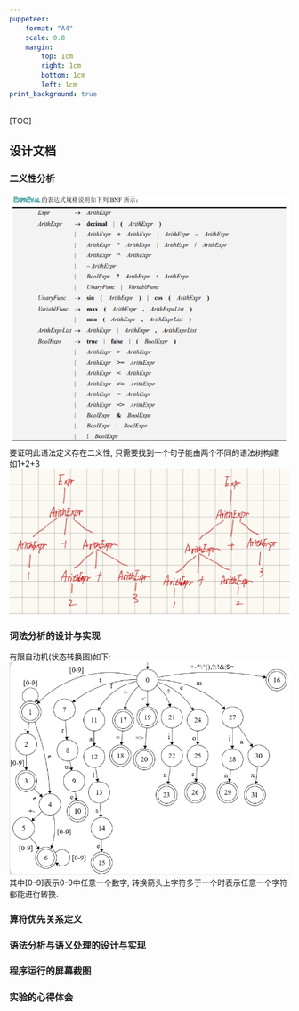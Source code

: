 ```yaml
---
puppeteer:
    format: "A4"
    scale: 0.8
    margin:
        top: 1cm
        right: 1cm
        bottom: 1cm
        left: 1cm
print_background: true
---
```


[TOC]

## 设计文档  

### 二义性分析
<img src="img/BNF.png"> </img>  
要证明此语法定义存在二义性, 只需要找到一个句子能由两个不同的语法树构建  
如1+2+3  
<img src="img/1.png"> </img>  

### 词法分析的设计与实现
有限自动机(状态转换图)如下:  
<img src="img/DFA.jpg"> </img>  
其中[0-9]表示0-9中任意一个数字, 转换箭头上字符多于一个时表示任意一个字符都能进行转换.  


### 算符优先关系定义

### 语法分析与语义处理的设计与实现

### 程序运行的屏幕截图

### 实验的心得体会


